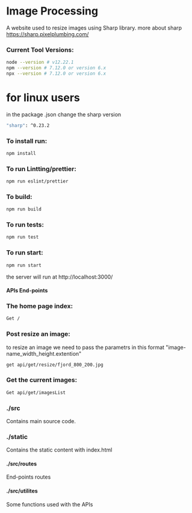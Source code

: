 # Image Processing
A website used to resize images using Sharp library.
more about sharp https://sharp.pixelplumbing.com/

### Current Tool Versions:

```sh
node --version # v12.22.1
npm --version # 7.12.0 or version 6.x
npx --version # 7.12.0 or version 6.x
```

# for linux users 
in the package .json change the sharp version 
```sh
"sharp": ^0.23.2
```

### To install run:
```sh
npm install
```

### To run Lintting/prettier:

```sh
npm run eslint/prettier
```

### To build:
```sh
npm run build
```


### To run tests:
```sh
npm run test
```

### To run start:
```sh
npm run start
```
the server will run at http://localhost:3000/

#### APIs End-points

### The home page index:
```sh
Get /
```

### Post resize an image:
to resize an image we need to pass the parametrs in this format 
"image-name_width_height.extention"

```sh
get api/get/resize/fjord_800_200.jpg
```

### Get the current images:
```sh
Get api/get/imagesList
```

### ./src
Contains main source code.

### ./static
Contains the static content with index.html


#### ./src/routes

End-points routes

#### ./src/utilites

Some functions used with the APIs 

